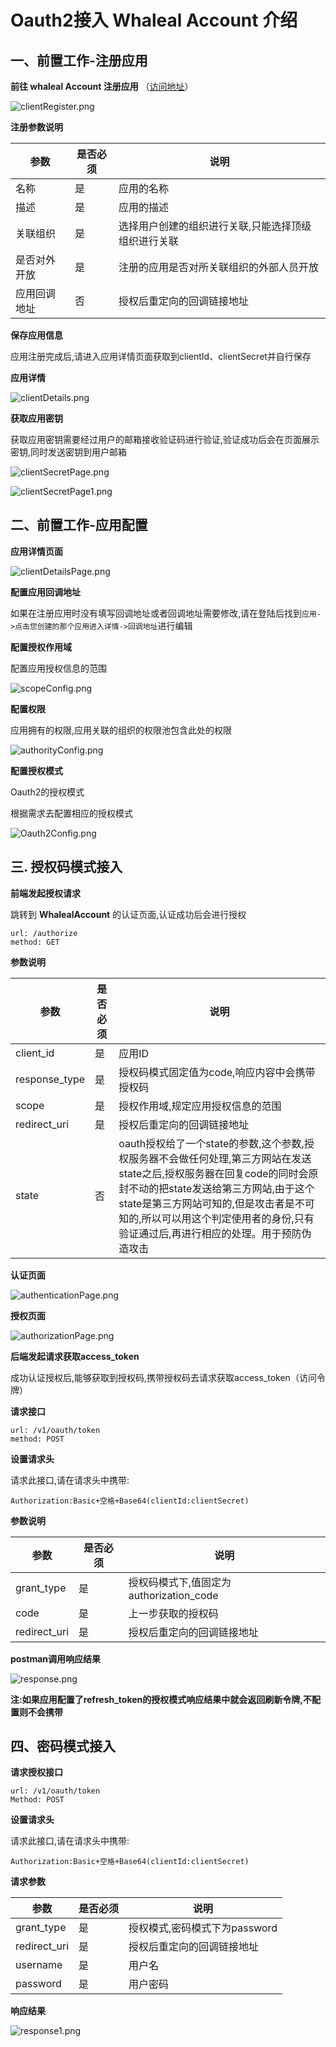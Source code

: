 # Oauth2接入 Whaleal Account 介绍

## 一、前置工作-注册应用

__前往 **whaleal Account** 注册应用__ （[访问地址](https://account.whaleal.com)）

![clientRegister.png](../../../images/whalealAccount/clientRegister.png)

__注册参数说明__

| 参数     | 是否必须 | 说明                         |
|--------|------|----------------------------|
| 名称     | 是    | 应用的名称                      |
| 描述     | 是    | 应用的描述                      |
| 关联组织   | 是    | 选择用户创建的组织进行关联,只能选择顶级组织进行关联 |
| 是否对外开放 | 是    | 注册的应用是否对所关联组织的外部人员开放       |
| 应用回调地址 | 否    | 授权后重定向的回调链接地址              |

__保存应用信息__

应用注册完成后,请进入应用详情页面获取到clientId、clientSecret并自行保存

__应用详情__

![clientDetails.png](../../../images/whalealAccount/clientDetails.png)

__获取应用密钥__

获取应用密钥需要经过用户的邮箱接收验证码进行验证,验证成功后会在页面展示密钥,同时发送密钥到用户邮箱

![clientSecretPage.png](../../../images/whalealAccount/clientSecretPage.png)

![clientSecretPage1.png](../../../images/whalealAccount/clientSecretPage1.png)


## 二、前置工作-应用配置

__应用详情页面__

![clientDetailsPage.png](../../../images/whalealAccount/clientDetailsPage.png)

__配置应用回调地址__

如果在注册应用时没有填写回调地址或者回调地址需要修改,请在登陆后找到`应用->点击您创建的那个应用进入详情->回调地址`进行编辑

__配置授权作用域__

配置应用授权信息的范围

![scopeConfig.png](../../../images/whalealAccount/scopeConfig.png)

__配置权限__

应用拥有的权限,应用关联的组织的权限池包含此处的权限

![authorityConfig.png](../../../images/whalealAccount/authorityConfig.png)

__配置授权模式__

Oauth2的授权模式

根据需求去配置相应的授权模式

![Oauth2Config.png](../../../images/whalealAccount/Oauth2Config.png)

## 三. 授权码模式接入

__前端发起授权请求__

跳转到 __WhalealAccount__ 的认证页面,认证成功后会进行授权

```
url: /authorize
method: GET
```
__参数说明__

| 参数            | 是否必须 | 说明                                                                                                                                                                |
|---------------|------|-------------------------------------------------------------------------------------------------------------------------------------------------------------------|
| client_id     | 是    | 应用ID                                                                                                                                                              |
| response_type | 是    | 授权码模式固定值为code,响应内容中会携带授权码                                                                                                                                         |
| scope         | 是    | 授权作用域,规定应用授权信息的范围                                                                                                                                                 |
| redirect_uri  | 是    | 授权后重定向的回调链接地址                                                                                                                                                     |
| state         | 否    | oauth授权给了一个state的参数,这个参数,授权服务器不会做任何处理,第三方网站在发送state之后,授权服务器在回复code的同时会原封不动的把state发送给第三方网站,由于这个state是第三方网站可知的,但是攻击者是不可知的,所以可以用这个判定使用者的身份,只有验证通过后,再进行相应的处理。用于预防伪造攻击 |

__认证页面__

![authenticationPage.png](../../../images/whalealAccount/authenticationPage.png)

__授权页面__

![authorizationPage.png](../../../images/whalealAccount/authorizationPage.png)

__后端发起请求获取access_token__

成功认证授权后,能够获取到授权码,携带授权码去请求获取access_token（访问令牌）

__请求接口__

```
url: /v1/oauth/token
method: POST
```

__设置请求头__

请求此接口,请在请求头中携带:
```
Authorization:Basic+空格+Base64(clientId:clientSecret)
```

__参数说明__

| 参数           | 是否必须 | 说明                            |
|--------------|------|-------------------------------|
| grant_type   | 是    | 授权码模式下,值固定为authorization_code |
| code         | 是    | 上一步获取的授权码                     |
| redirect_uri | 是    | 授权后重定向的回调链接地址                 |

__postman调用响应结果__

![response.png](../../../images/whalealAccount/response.png)

__注:如果应用配置了refresh_token的授权模式响应结果中就会返回刷新令牌,不配置则不会携带__

## 四、密码模式接入

__请求授权接口__

```
url: /v1/oauth/token
Method: POST
```

__设置请求头__

请求此接口,请在请求头中携带:
```
Authorization:Basic+空格+Base64(clientId:clientSecret)
```

__请求参数__

| 参数           | 是否必须 | 说明                  |
|--------------|------|---------------------|
| grant_type   | 是    | 授权模式,密码模式下为password |
| redirect_uri | 是    | 授权后重定向的回调链接地址       |
| username     | 是    | 用户名                 |
| password     | 是    | 用户密码                |

__响应结果__

![response1.png](../../../images/whalealAccount/response1.png)








